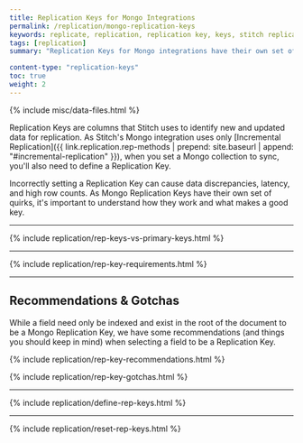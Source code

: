 ```yaml
---
title: Replication Keys for Mongo Integrations
permalink: /replication/mongo-replication-keys
keywords: replicate, replication, replication key, keys, stitch replicates data, rp, mongo, mongodb, mongo database integration
tags: [replication]
summary: "Replication Keys for Mongo integrations have their own set of quirks and gotchas, owing to how Mongo itself is designed. In this guide, we'll explain what to watch out for and how to choose the best field for the job."

content-type: "replication-keys"
toc: true
weight: 2
---
```

{% include misc/data-files.html %}

Replication Keys are columns that Stitch uses to identify new and updated data for replication. As Stitch's Mongo integration uses only [Incremental Replication]({{ link.replication.rep-methods | prepend: site.baseurl | append: "#incremental-replication" }}), when you set a Mongo collection to sync, you'll also need to define a Replication Key.

Incorrectly setting a Replication Key can cause data discrepancies, latency, and high row counts. As Mongo Replication Keys have their own set of quirks, it's important to understand how they work and what makes a good key.

---

{% include replication/rep-keys-vs-primary-keys.html %}

---

{% include replication/rep-key-requirements.html %}

---

## Recommendations & Gotchas

While a field need only be indexed and exist in the root of the document to be a Mongo Replication Key, we have some recommendations (and things you should keep in mind) when selecting a field to be a Replication Key.

{% include replication/rep-key-recommendations.html %}

{% include replication/rep-key-gotchas.html %}

---

{% include replication/define-rep-keys.html %}

---

{% include replication/reset-rep-keys.html %}
